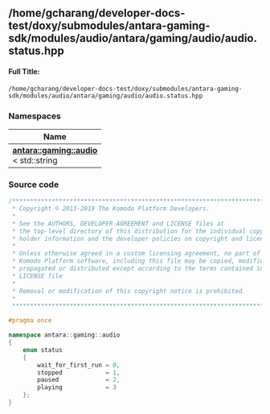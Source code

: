 

## /home/gcharang/developer-docs-test/doxy/submodules/antara-gaming-sdk/modules/audio/antara/gaming/audio/audio.status.hpp

#### Full Title:
```
/home/gcharang/developer-docs-test/doxy/submodules/antara-gaming-sdk/modules/audio/antara/gaming/audio/audio.status.hpp
```







### Namespaces

| Name           |
| -------------- |
| **[antara::gaming::audio](Namespaces/namespaceantara_1_1gaming_1_1audio.md)** <br>< std::string  |
















### Source code

```cpp
/******************************************************************************
 * Copyright © 2013-2019 The Komodo Platform Developers.                      *
 *                                                                            *
 * See the AUTHORS, DEVELOPER-AGREEMENT and LICENSE files at                  *
 * the top-level directory of this distribution for the individual copyright  *
 * holder information and the developer policies on copyright and licensing.  *
 *                                                                            *
 * Unless otherwise agreed in a custom licensing agreement, no part of the    *
 * Komodo Platform software, including this file may be copied, modified,     *
 * propagated or distributed except according to the terms contained in the   *
 * LICENSE file                                                               *
 *                                                                            *
 * Removal or modification of this copyright notice is prohibited.            *
 *                                                                            *
 ******************************************************************************/

#pragma once

namespace antara::gaming::audio
{
    enum status
    {
        wait_for_first_run = 0,
        stopped            = 1,
        paused             = 2,
        playing            = 3
    };
}
```




